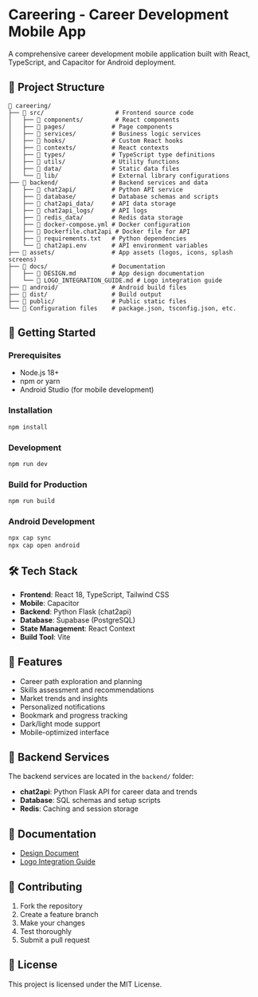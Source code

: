 # Careering - Career Development Mobile App

A comprehensive career development mobile application built with React, TypeScript, and Capacitor for Android deployment.

## 📁 Project Structure

```
📁 careering/
├── 📁 src/                    # Frontend source code
│   ├── 📁 components/         # React components
│   ├── 📁 pages/             # Page components
│   ├── 📁 services/          # Business logic services
│   ├── 📁 hooks/             # Custom React hooks
│   ├── 📁 contexts/          # React contexts
│   ├── 📁 types/             # TypeScript type definitions
│   ├── 📁 utils/             # Utility functions
│   ├── 📁 data/              # Static data files
│   └── 📁 lib/               # External library configurations
├── 📁 backend/               # Backend services and data
│   ├── 📁 chat2api/          # Python API service
│   ├── 📁 database/          # Database schemas and scripts
│   ├── 📁 chat2api_data/     # API data storage
│   ├── 📁 chat2api_logs/     # API logs
│   ├── 📁 redis_data/        # Redis data storage
│   ├── 📄 docker-compose.yml # Docker configuration
│   ├── 📄 Dockerfile.chat2api # Docker file for API
│   ├── 📄 requirements.txt   # Python dependencies
│   └── 📄 chat2api.env       # API environment variables
├── 📁 assets/                # App assets (logos, icons, splash screens)
├── 📁 docs/                  # Documentation
│   ├── 📄 DESIGN.md          # App design documentation
│   └── 📄 LOGO_INTEGRATION_GUIDE.md # Logo integration guide
├── 📁 android/               # Android build files
├── 📁 dist/                  # Build output
├── 📁 public/                # Public static files
└── 📄 Configuration files    # package.json, tsconfig.json, etc.
```

## 🚀 Getting Started

### Prerequisites
- Node.js 18+
- npm or yarn
- Android Studio (for mobile development)

### Installation
```bash
npm install
```

### Development
```bash
npm run dev
```

### Build for Production
```bash
npm run build
```

### Android Development
```bash
npx cap sync
npx cap open android
```

## 🛠️ Tech Stack

- **Frontend**: React 18, TypeScript, Tailwind CSS
- **Mobile**: Capacitor
- **Backend**: Python Flask (chat2api)
- **Database**: Supabase (PostgreSQL)
- **State Management**: React Context
- **Build Tool**: Vite

## 📱 Features

- Career path exploration and planning
- Skills assessment and recommendations
- Market trends and insights
- Personalized notifications
- Bookmark and progress tracking
- Dark/light mode support
- Mobile-optimized interface

## 🔧 Backend Services

The backend services are located in the `backend/` folder:
- **chat2api**: Python Flask API for career data and trends
- **Database**: SQL schemas and setup scripts
- **Redis**: Caching and session storage

## 📖 Documentation

- [Design Document](docs/DESIGN.md)
- [Logo Integration Guide](docs/LOGO_INTEGRATION_GUIDE.md)

## 🤝 Contributing

1. Fork the repository
2. Create a feature branch
3. Make your changes
4. Test thoroughly
5. Submit a pull request

## 📄 License

This project is licensed under the MIT License.
